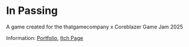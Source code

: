 # In Passing 

A game created for the thatgamecompany x Coreblazer Game Jam 2025

Information: [Portfolio](https://eevrip.github.io/inPassing-details), [Itch Page](https://eleni-09.itch.io/in-passing) 
